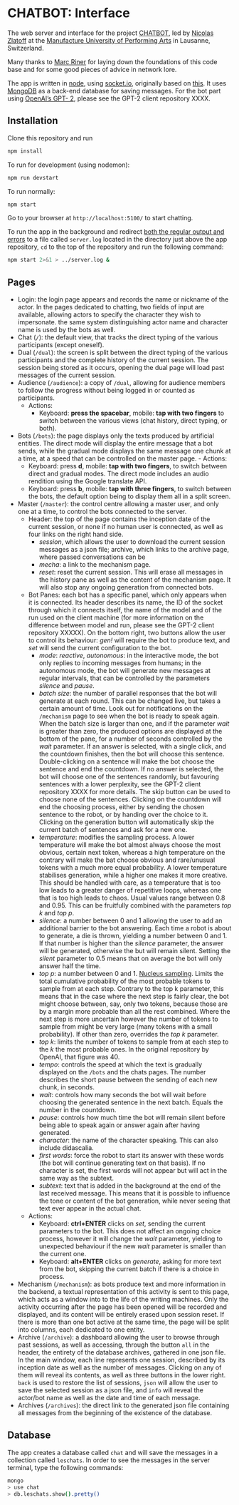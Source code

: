 # CHATBOT: Interface

The web server and interface for the project [CHATBOT](http://www.manufacture.ch/fr/4467/CHATBOT-jouer-et-dialoguer-avec-un-agent-conversationnel-acteur), led by [Nicolas Zlatoff](http://www.manufacture.ch/en/1695/Nicolas-Zlatoff) at the [Manufacture University of Performing Arts](http://www.manufacture.ch/en/) in Lausanne, Switzerland.

Many thanks to [Marc Riner](https://github.com/mriner) for laying down the foundations of this code base and for some good pieces of advice in network lore.

The app is written in [node](https://nodejs.org/en/), using [socket.io](https://socket.io/), originally based on [this](https://github.com/ezesundayeze/anonymouse-realtime-chat-app). It uses [MongoDB](https://www.mongodb.com/) as a back-end database for saving messages. For the bot part using [OpenAI’s GPT- 2](https://openai.com/blog/tags/gpt-2/), please see the GPT-2 client repository XXXX.

## Installation

Clone this repository and run

```bash
npm install
```
To run for development (using nodemon):

```bash
npm run devstart
```

To run normally:

```bash
npm start
```

Go to your browser at `http://localhost:5100/` to start chatting.

To run the app in the background and redirect [both the regular output and errors](https://www.brianstorti.com/understanding-shell-script-idiom-redirect/) to a file called `server.log` located in the directory just above the app repository, `cd` to the top of the repository and run the following command:
```bash
npm start 2>&1 > ../server.log &
```

## Pages

  - Login: the login page appears and records the name or nickname of the actor. In the pages dedicated to chatting, two fields of input are available, allowing actors to specify the character they wish to impersonate. the same system distinguishing actor name and character name is used by the bots as well.
  - Chat (`/`): the default view, that tracks the direct typing of the various participants (except oneself).
  - Dual (`/dual`): the screen is split between the direct typing of the various participants and the complete history of the current session. The session being stored as it occurs, opening the dual page will load past messages of the current session.
  - Audience (`/audience`): a copy of `/dual`, allowing for audience members to follow the progress without being logged in or counted as participants.
    - Actions:
      - Keyboard: **press the spacebar**, mobile: **tap with two fingers** to switch between the various views (chat history, direct typing, or both).
  -  Bots (`/bots`): the page displays only the texts produced by artificial entities. The direct mode will display the entire message that a bot sends, while the gradual mode displays the same message one chunk at a time, at a speed that can be controlled on the master page.
    - Actions:
      - Keyboard: press **d**, mobile: **tap with two fingers**, to switch between direct and gradual modes. The direct mode includes an audio rendition using the Google translate API.
      - Keyboard: press **b**, mobile: **tap with three fingers**, to switch between the bots, the default option being to display them all in a split screen.
  - Master (`/master`): the control centre allowing a master user, and only one at a time, to control the bots connected to the server.
    - Header: the top of the page contains the inception date of the current session, or none if no human user is connected, as well as four links on the right hand side.
      - *session*, which allows the user to download the current session messages as a json file;
      archive,  which links to the archive page, where passed conversations can be
      - *mecha*: a link to the mechanism page.
      - *reset*: reset the current session. This will erase all messages in the history pane as well as the content of the mechanism page. It will also stop any ongoing generation from connected bots.
    - Bot Panes: each bot has a specific panel, which only appears when it is connected. Its header describes its name, the ID of the socket through which it connects itself, the name of the model and of the run used on the client machine (for more information on the difference between model and run, please see the GPT-2 client repository XXXXX). On the bottom right, two buttons allow the user to control its behaviour: *gen!* will require the bot to produce text, and *set* will send the current configuration to the bot.
      - *mode*: *reactive*, *autonomous*: in the interactive mode, the bot only replies to incoming messages from humans;  in the autonomous mode, the bot will generate new messages at regular intervals, that can be controlled by the parameters *silence* and *pause*.
      - *batch size*: the number of parallel responses that the bot will generate at each round. This can be changed live, but takes a certain amount of time. Look out for notifications on the `/mechanism` page to see when the bot is ready to speak again. When the batch size is larger than one, and if the parameter *wait* is greater than zero, the produced options are displayed at the bottom of the pane, for a number of seconds controlled by the *wait* parameter. If an answer is selected, with a single click, and the countdown finishes, then the bot will choose this sentence. Double-clicking on a sentence will make the bot choose the sentence and end the countdown. If no answer is selected, the bot will choose one of the sentences randomly, but favouring sentences with a lower perplexity, see the GPT-2 client repository XXXX for more details. The skip button can be used to choose none of the sentences. Clicking on the countdown will end the choosing process, either by sending the chosen sentence to the robot, or by handing over the choice to it. Clicking on the generation button will automatically skip the current batch of sentences and ask for a new one.
      - *temperature*: modifies the sampling process. A lower temperature will make the bot almost always choose the most obvious, certain next token, whereas a high temperature on the contrary will make the bat choose obvious and rare/unusual tokens with a much more equal probability. A lower temperature stabilises generation, while a higher one makes it more creative. This should be handled with care, as a temperature that is too low leads to a greater danger of repetitive loops, whereas one that is too high leads to chaos. Usual values range between 0.8 and 0.95. This can be fruitfully combined with the parameters *top k* and *top p*.
      - *silence*: a number between 0 and 1 allowing the user to add an additional barrier to the bot answering. Each time a robot is about to generate, a die is thrown, yielding a number between 0 and 1. If that number is higher than the *silence* parameter, the answer will be generated, otherwise the but will remain silent. Setting the *silent* parameter to 0.5 means that on average the bot will only answer half the time.
      - *top p*: a number between 0 and 1. [Nucleus sampling](https://arxiv.org/abs/1904.09751). Limits the total cumulative probability of the most probable tokens to sample from at each step. Contrary to the top k parameter, this means that in the case where the next step is fairly clear, the bot might choose between, say, only two tokens, because those are by a margin more probable than all the rest combined. Where the next step is more uncertain however the number of tokens to sample from might be very large (many tokens with a small probability). If other than zero, overrides the *top k* parameter.
      - *top k*: limits the number of tokens to sample from at each step to the *k* the most probable ones. In the original repository by OpenAI, that figure was 40.
      - *tempo*: controls the speed at which the text is gradually displayed on the `/bots` and the chats pages. The number describes the short pause between the sending of each new chunk, in seconds.
      - *wait*: controls how many seconds the bot will wait before choosing the generated sentence in the next batch. Equals the number in the countdown.
      - *pause*: controls how much time the bot will remain silent before being able to speak again or answer again after having generated.
      - *character*: the name of the character speaking. This can also include didascalia.
      - *first words*: force the robot to start its answer with these words (the bot will continue generating text on that basis). If no character is set, the first words will not appear but will act in the same way as the subtext.
      - *subtext*:  text that is added in the background at the end of the last received message. This means that it is possible to influence the tone or content of the bot generation, while never seeing that text ever appear in the actual chat.
    - Actions:
      - Keyboard: **ctrl+ENTER** clicks on *set*, sending the current parameters to the bot. This does not affect an ongoing choice process, however it will change the *wait* parameter, yielding to unexpected behaviour if the new *wait* parameter is smaller than the current one.
      - Keyboard: **alt+ENTER** clicks on *generate*, asking for more text from the bot, skipping the current batch if there is a choice in process.
  - Mechanism (`/mechanism`): as bots produce text and more information in the backend, a textual representation of this activity is sent to this page, which acts as a window into to the life of the writing machines. Only the activity occurring after the page has been opened will be recorded and displayed, and its content will be entirely erased upon session reset. If there is more than one bot active at the same time, the page will be split into columns, each dedicated to one entity.
  - Archive (`/archive`): a dashboard allowing the user to browse through past
    sessions, as well as accessing, through the button `all` in the header, the entirety of the database archives, gathered in one json file. In the main window, each line represents one session, described by its inception date as well as the number of messages. Clicking on any of them will reveal its contents, as well as three buttons in the lower right. `back` is used to restore the list of sessions, `json` will allow the user to save the selected session as a json file, and `info` will reveal the actor/bot name as well as the date and time of each message.
  - Archives (`/archives`): the direct link to the generated json file containing all messages from the beginning of the existence of the database.

## Database

The app creates a database called `chat` and will save the messages in a collection called `leschats`. In order to see the messages in the server terminal, type the following commands:

```bash
mongo
> use chat
> db.leschats.show().pretty()
```
